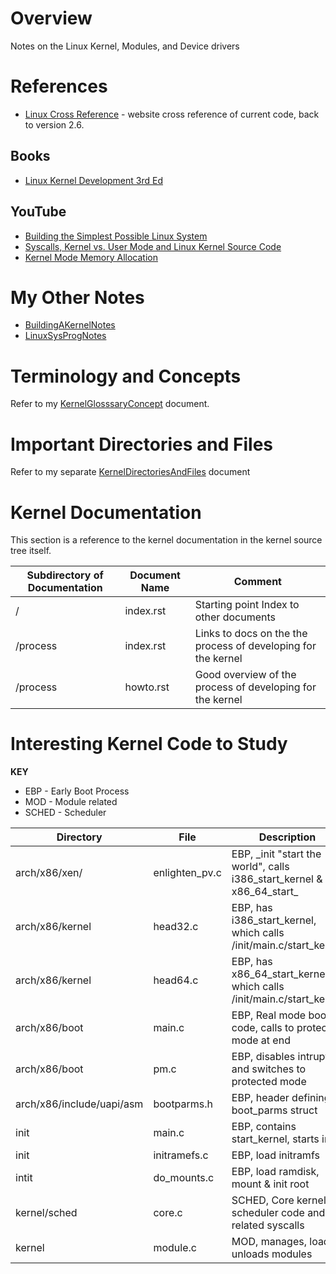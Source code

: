 # Overview

Notes on the Linux Kernel, Modules, and Device drivers

# References

* [Linux Cross Reference](http://elixir.free-electrons.com/linux/latest/source) - website cross reference of current code, back to version 2.6.

## Books

* [Linux Kernel Development 3rd Ed](https://www.amazon.com/Linux-Kernel-Development-Robert-Love/dp/0672329468/ref=cm_cr_arp_d_product_top?ie=UTF8)

## YouTube

* [Building the Simplest Possible Linux System](https://www.youtube.com/watch?v=Sk9TatW9ino&t=6330s)
* [Syscalls, Kernel vs. User Mode and Linux Kernel Source Code](https://www.youtube.com/watch?v=fLS99zJDHOc)
* [Kernel Mode Memory Allocation](https://www.youtube.com/watch?v=1Y3Ot5xFZDA&list=PL2TXDotVKyDBEfWSKcePqRRCp9EehqDGF)

# My Other Notes

* [BuildingAKernelNotes](https://github.com/GitLeeRepo/LinuxKernelNotes/blob/master/BuildingAKernelNotes.md#overview)
* [LinuxSysProgNotes](https://github.com/GitLeeRepo/LinuxSysProgNotes/blob/master/LinuxSysProgNotes.md#overview)

# Terminology and Concepts

Refer to my [KernelGlosssaryConcept](https://github.com/GitLeeRepo/LinuxKernelNotes/blob/master/KernelGlosssaryConcepts.md#overview) document.

# Important Directories and Files

Refer to my separate [KernelDirectoriesAndFiles](https://github.com/GitLeeRepo/LinuxKernelNotes/blob/master/KernelDirectoriesAndFiles.md#overview) document

# Kernel Documentation

This section is a reference to the kernel documentation in the kernel source tree itself.


Subdirectory of Documentation | Document Name     | Comment
------------------------------|-------------------|----------------------------------------------------------------
/                             | index.rst         | Starting point Index to other documents
/process                      | index.rst         | Links to docs on the the process of developing for the kernel
/process                      | howto.rst         | Good overview of the process of developing for the kernel

# Interesting Kernel Code to Study

**KEY**
* EBP - Early Boot Process
* MOD - Module related
* SCHED - Scheduler

Directory                     | File              | Description 
------------------------------|-------------------|------------------------------------------------------------------------
arch/x86/xen/                 | enlighten_pv.c    | EBP, \_init "start the world", calls i386_start_kernel & x86_64_start_
arch/x86/kernel               | head32.c          | EBP, has i386_start_kernel, which calls /init/main.c/start_kernel
arch/x86/kernel               | head64.c          | EBP, has x86_64_start_kernel, which calls /init/main.c/start_kernel
arch/x86/boot                 | main.c            | EBP, Real mode boot code, calls to protected mode at end
arch/x86/boot                 | pm.c              | EBP, disables intrupts and switches to protected mode
arch/x86/include/uapi/asm     | bootparms.h       | EBP, header defining boot_parms struct
init                          | main.c            | EBP, contains start_kernel, starts init
init                          | initramefs.c      | EBP, load initramfs
intit                         | do_mounts.c       | EBP, load ramdisk, mount & init root 
kernel/sched                  | core.c            | SCHED, Core kernel scheduler code and related syscalls
kernel                        | module.c          | MOD, manages, loads, unloads modules
